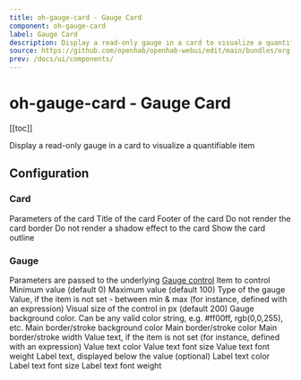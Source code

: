 ```yaml
---
title: oh-gauge-card - Gauge Card
component: oh-gauge-card
label: Gauge Card
description: Display a read-only gauge in a card to visualize a quantifiable item
source: https://github.com/openhab/openhab-webui/edit/main/bundles/org.openhab.ui/doc/components/oh-gauge-card.md
prev: /docs/ui/components/
---
```


# oh-gauge-card - Gauge Card

<!-- Put a screenshot here if relevant:
![](./images/oh-gauge-card/header.jpg)
-->

[[toc]]

<!-- Note: you can overwrite the definition-provided description and add your own intro/additional sections instead -->
<!-- DO NOT REMOVE the following comments if you intend to keep the definition-provided description -->
<!-- GENERATED componentDescription -->
Display a read-only gauge in a card to visualize a quantifiable item
<!-- GENERATED /componentDescription -->

## Configuration

<!-- DO NOT REMOVE the following comments -->
<!-- GENERATED props -->
### Card
<div class="props">
<PropGroup name="card" label="Card">
  Parameters of the card
<PropBlock type="TEXT" name="title" label="Title">
  <PropDescription>
    Title of the card
  </PropDescription>
</PropBlock>
<PropBlock type="TEXT" name="footer" label="Footer text">
  <PropDescription>
    Footer of the card
  </PropDescription>
</PropBlock>
<PropBlock type="BOOLEAN" name="noBorder" label="No Border">
  <PropDescription>
    Do not render the card border
  </PropDescription>
</PropBlock>
<PropBlock type="BOOLEAN" name="noShadow" label="No Shadow">
  <PropDescription>
    Do not render a shadow effect to the card
  </PropDescription>
</PropBlock>
<PropBlock type="BOOLEAN" name="outline" label="Outline">
  <PropDescription>
    Show the card outline
  </PropDescription>
</PropBlock>
</PropGroup>
</div>

### Gauge
<div class="props">
<PropGroup name="gauge" label="Gauge">
  Parameters are passed to the underlying <a target="_blank" class="external text-color-blue" href="https://framework7.io/vue/gauge.html#gauge-properties">Gauge control</a>
<PropBlock type="TEXT" name="item" label="Item" context="item">
  <PropDescription>
    Item to control
  </PropDescription>
</PropBlock>
<PropBlock type="INTEGER" name="min" label="Min">
  <PropDescription>
    Minimum value (default 0)
  </PropDescription>
</PropBlock>
<PropBlock type="INTEGER" name="max" label="Max">
  <PropDescription>
    Maximum value (default 100)
  </PropDescription>
</PropBlock>
<PropBlock type="TEXT" name="type" label="Type">
  <PropDescription>
    Type of the gauge
  </PropDescription>
  <PropOptions>
    <PropOption value="circle" label="Circle" />
    <PropOption value="semicircle" label="Semicircle" />
  </PropOptions>
</PropBlock>
<PropBlock type="TEXT" name="value" label="Value">
  <PropDescription>
    Value, if the item is not set - between min & max (for instance, defined with an expression)
  </PropDescription>
</PropBlock>
<PropBlock type="INTEGER" name="size" label="Size">
  <PropDescription>
    Visual size of the control in px (default 200)
  </PropDescription>
</PropBlock>
<PropBlock type="TEXT" name="bgColor" label="Background Color">
  <PropDescription>
    Gauge background color. Can be any valid color string, e.g. #ff00ff, rgb(0,0,255), etc.
  </PropDescription>
</PropBlock>
<PropBlock type="TEXT" name="borderBgColor" label="Border Background Color">
  <PropDescription>
    Main border/stroke background color
  </PropDescription>
</PropBlock>
<PropBlock type="TEXT" name="borderColor" label="Border Color">
  <PropDescription>
    Main border/stroke color
  </PropDescription>
</PropBlock>
<PropBlock type="TEXT" name="borderWidth" label="Border Width">
  <PropDescription>
    Main border/stroke width
  </PropDescription>
</PropBlock>
<PropBlock type="TEXT" name="valueText" label="Value Text">
  <PropDescription>
    Value text, if the item is not set (for instance, defined with an expression)
  </PropDescription>
</PropBlock>
<PropBlock type="TEXT" name="valueTextColor" label="Value Text Color">
  <PropDescription>
    Value text color
  </PropDescription>
</PropBlock>
<PropBlock type="TEXT" name="valueFontSize" label="Value Font Size">
  <PropDescription>
    Value text font size
  </PropDescription>
</PropBlock>
<PropBlock type="TEXT" name="valueFontWeight" label="Value Font Weight">
  <PropDescription>
    Value text font weight
  </PropDescription>
</PropBlock>
<PropBlock type="TEXT" name="labelText" label="Label Text">
  <PropDescription>
    Label text, displayed below the value (optional)
  </PropDescription>
</PropBlock>
<PropBlock type="TEXT" name="labelTextColor" label="Label Text Color">
  <PropDescription>
    Label text color
  </PropDescription>
</PropBlock>
<PropBlock type="TEXT" name="labelFontSize" label="Label Font Size">
  <PropDescription>
    Label text font size
  </PropDescription>
</PropBlock>
<PropBlock type="TEXT" name="labelFontWeight" label="Label Font Weight">
  <PropDescription>
    Label text font weight
  </PropDescription>
</PropBlock>
</PropGroup>
</div>


<!-- GENERATED /props -->

<!-- If applicable describe how properties are forwarded to a underlying component from Framework7, ECharts, etc.:
### Inherited Properties

-->

<!-- If applicable describe the slots recognized by the component and what they represent:
### Slots

#### `default`

The contents of the oh-gauge-card.

-->

<!-- Add as many examples as desired - put the YAML in a details container when it becomes too long (~150/200+ lines):
## Examples

### Example 1

![](./images/oh-gauge-card/example1.jpg)

```yaml
component: oh-gauge-card
config:
  prop1: value1
  prop2: value2
```

### Example 2

![](./images/oh-gauge-card/example2.jpg)

::: details YAML
```yaml
component: oh-gauge-card
config:
  prop1: value1
  prop2: value2
slots
```
:::

-->

<!-- Try to clean up URLs to the forum (https://community.openhab.org/t/<threadID>[/<postID>] should suffice)
## Community Resources

- [Community Post 1](https://community.openhab.org/t/12345)
- [Community Post 2](https://community.openhab.org/t/23456)
-->
